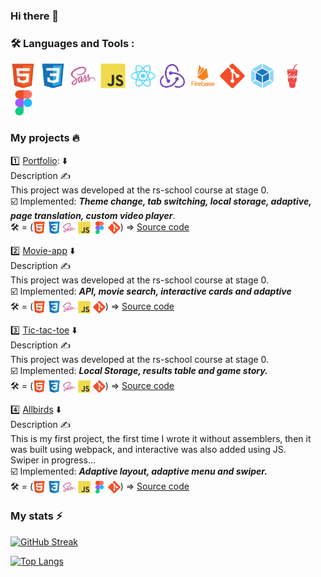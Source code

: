 ### Hi there 👋
### :hammer_and_wrench: Languages and Tools :
<div>
  <img src="https://github.com/devicons/devicon/blob/master/icons/html5/html5-original.svg" title="HTML5" alt="HTML" width="40" height="40"/>&nbsp;
  <img src="https://raw.githubusercontent.com/devicons/devicon/1119b9f84c0290e0f0b38982099a2bd027a48bf1/icons/css3/css3-original.svg"  title="CSS3" alt="CSS" width="40" height="40"/>&nbsp;
  <img src="https://raw.githubusercontent.com/devicons/devicon/1119b9f84c0290e0f0b38982099a2bd027a48bf1/icons/sass/sass-original.svg" title="sass" alt="sass" width="40" height="40"/>&nbsp;
  <img src="https://github.com/devicons/devicon/blob/master/icons/javascript/javascript-original.svg" title="JavaScript" alt="JavaScript" width="40"/>&nbsp;
    <img src="https://raw.githubusercontent.com/devicons/devicon/1119b9f84c0290e0f0b38982099a2bd027a48bf1/icons/react/react-original.svg" title="react" alt="react" width="40" height="40"/>&nbsp;
  <img src="https://github.com/devicons/devicon/blob/master/icons/redux/redux-original.svg" title="Redux" alt="Redux " width="40" height="40"/>&nbsp;
  <img src="https://github.com/devicons/devicon/blob/master/icons/firebase/firebase-plain-wordmark.svg" title="Firebase" alt="Firebase" width="40" height="40"/>&nbsp;
  <img src="https://raw.githubusercontent.com/devicons/devicon/1119b9f84c0290e0f0b38982099a2bd027a48bf1/icons/git/git-original.svg" title="Git" alt="Git" width="40" height="40"/>&nbsp;
  <img src="https://raw.githubusercontent.com/devicons/devicon/1119b9f84c0290e0f0b38982099a2bd027a48bf1/icons/webpack/webpack-original.svg" title="webpack" **alt="webpack" width="40" height="40"/>&nbsp;
  <img src="https://raw.githubusercontent.com/devicons/devicon/1119b9f84c0290e0f0b38982099a2bd027a48bf1/icons/gulp/gulp-plain.svg" title="gulp" **alt="gulp" width="40" height="40"/>&nbsp;
  <img src="https://raw.githubusercontent.com/devicons/devicon/1119b9f84c0290e0f0b38982099a2bd027a48bf1/icons/figma/figma-original.svg" title="figma" alt="figma" width="40" height="40"/>&nbsp;
</div>

### My projects 🔥
1️⃣ [Portfolio](https://ruslsatt.github.io/rs-school-stage-0/portfolio/): ⬇️ <br/>
Description ✍️ <br/>
This project was developed at the rs-school course at stage 0. <br/> 
☑️ Implemented: ***Theme change, tab switching, local storage, adaptive, page translation, custom video player***. <br/>
🛠️ = (<img align="center" src="https://github.com/devicons/devicon/blob/master/icons/html5/html5-original.svg" title="HTML5" alt="HTML" width="20" height="20"/>
<img align="center" src="https://raw.githubusercontent.com/devicons/devicon/1119b9f84c0290e0f0b38982099a2bd027a48bf1/icons/css3/css3-original.svg"  title="CSS3" alt="CSS" width="20" height="20"/>
<img align="center" src="https://raw.githubusercontent.com/devicons/devicon/1119b9f84c0290e0f0b38982099a2bd027a48bf1/icons/sass/sass-original.svg" title="sass" alt="sass" width="20" height="20"/>
<img align="center" src="https://github.com/devicons/devicon/blob/master/icons/javascript/javascript-original.svg" title="JavaScript" alt="JavaScript" width="20"/>
<img align="center" src="https://raw.githubusercontent.com/devicons/devicon/1119b9f84c0290e0f0b38982099a2bd027a48bf1/icons/figma/figma-original.svg" title="figma" alt="figma" width="20" height="20"/>
<img align="center" src="https://raw.githubusercontent.com/devicons/devicon/1119b9f84c0290e0f0b38982099a2bd027a48bf1/icons/git/git-original.svg" title="Git" alt="Git" width="20" height="20"/>) => [Source code](https://github.com/RuslSatt/rs-school-stage-0/tree/portfolio)
<br/>

2️⃣ [Movie-app](https://ruslsatt.github.io/rs-school-stage-0/movie-app/) ⬇️ <br/>
Description ✍️ <br/>
This project was developed at the rs-school course at stage 0. <br/> 
☑️ Implemented: ***API, movie search, interactive cards and adaptive*** <br/>
🛠️ = (<img align="center" src="https://github.com/devicons/devicon/blob/master/icons/html5/html5-original.svg" title="HTML5" alt="HTML" width="20" height="20"/>
<img align="center" src="https://raw.githubusercontent.com/devicons/devicon/1119b9f84c0290e0f0b38982099a2bd027a48bf1/icons/css3/css3-original.svg"  title="CSS3" alt="CSS" width="20" height="20"/>
<img align="center" src="https://raw.githubusercontent.com/devicons/devicon/1119b9f84c0290e0f0b38982099a2bd027a48bf1/icons/sass/sass-original.svg" title="sass" alt="sass" width="20" height="20"/>
<img align="center" src="https://github.com/devicons/devicon/blob/master/icons/javascript/javascript-original.svg" title="JavaScript" alt="JavaScript" width="20"/>
<img align="center" src="https://raw.githubusercontent.com/devicons/devicon/1119b9f84c0290e0f0b38982099a2bd027a48bf1/icons/git/git-original.svg" title="Git" alt="Git" width="20" height="20"/>) => [Source code](https://github.com/RuslSatt/rs-school-stage-0/tree/movie-app)
<br/>

3️⃣ [Tic-tac-toe](https://ruslsatt.github.io/rs-school-stage-0/tic-tac-toe/) ⬇️ <br/>
Description ✍️ <br/>
This project was developed at the rs-school course at stage 0. <br/> 
☑️ Implemented: ***Local Storage, results table and game story.*** <br/>
🛠️ = (<img align="center" src="https://github.com/devicons/devicon/blob/master/icons/html5/html5-original.svg" title="HTML5" alt="HTML" width="20" height="20"/>
<img align="center" src="https://raw.githubusercontent.com/devicons/devicon/1119b9f84c0290e0f0b38982099a2bd027a48bf1/icons/css3/css3-original.svg"  title="CSS3" alt="CSS" width="20" height="20"/>
<img align="center" src="https://raw.githubusercontent.com/devicons/devicon/1119b9f84c0290e0f0b38982099a2bd027a48bf1/icons/sass/sass-original.svg" title="sass" alt="sass" width="20" height="20"/>
<img align="center" src="https://github.com/devicons/devicon/blob/master/icons/javascript/javascript-original.svg" title="JavaScript" alt="JavaScript" width="20"/>
<img align="center" src="https://raw.githubusercontent.com/devicons/devicon/1119b9f84c0290e0f0b38982099a2bd027a48bf1/icons/git/git-original.svg" title="Git" alt="Git" width="20" height="20"/>) => [Source code](https://github.com/RuslSatt/rs-school-stage-0/tree/tic-tac-toe)
<br/>

4️⃣ [Allbirds](https://ruslsatt.github.io/allbirds/) ⬇️ <br/>
Description ✍️ <br/>
This is my first project, the first time I wrote it without assemblers, then it was built using webpack, and interactive was also added using JS. <br/>
Swiper in progress... <br/> 
☑️ Implemented: ***Adaptive layout, adaptive menu and swiper.*** <br/>
🛠️ = (<img align="center" src="https://github.com/devicons/devicon/blob/master/icons/html5/html5-original.svg" title="HTML5" alt="HTML" width="20" height="20"/>
<img align="center" src="https://raw.githubusercontent.com/devicons/devicon/1119b9f84c0290e0f0b38982099a2bd027a48bf1/icons/css3/css3-original.svg"  title="CSS3" alt="CSS" width="20" height="20"/>
<img align="center" src="https://raw.githubusercontent.com/devicons/devicon/1119b9f84c0290e0f0b38982099a2bd027a48bf1/icons/sass/sass-original.svg" title="sass" alt="sass" width="20" height="20"/>
<img align="center" src="https://github.com/devicons/devicon/blob/master/icons/javascript/javascript-original.svg" title="JavaScript" alt="JavaScript" width="20"/>
<img align="center" src="https://raw.githubusercontent.com/devicons/devicon/1119b9f84c0290e0f0b38982099a2bd027a48bf1/icons/figma/figma-original.svg" title="figma" alt="figma" width="20" height="20"/>
<img align="center" src="https://raw.githubusercontent.com/devicons/devicon/1119b9f84c0290e0f0b38982099a2bd027a48bf1/icons/git/git-original.svg" title="Git" alt="Git" width="20" height="20"/>) => [Source code](https://github.com/RuslSatt/allbirds)
<br/>

### My stats ⚡
[![GitHub Streak](http://github-readme-streak-stats.herokuapp.com?user=RuslSatt&theme=github-dark-blue&date_format=M%20j%5B%2C%20Y%5D)](https://git.io/streak-stats)

[![Top Langs](https://github-readme-stats.vercel.app/api/top-langs/?username=RuslSatt&layout=compact&theme=vision-friendly-dark)](https://github.com/anuraghazra/github-readme-stats)
<!--
**RuslSatt/RuslSatt** is a ✨ _special_ ✨ repository because its `README.md` (this file) appears on your GitHub profile.

Here are some ideas to get you started:

- 🔭 I’m currently working on ...
- 🌱 I’m currently learning ...
- 👯 I’m looking to collaborate on ...
- 🤔 I’m looking for help with ...
- 💬 Ask me about ...
- 📫 How to reach me: ...
- 😄 Pronouns: ...
- ⚡ Fun fact: ...
-->
